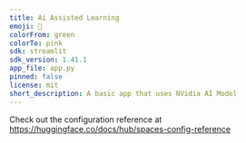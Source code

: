 ```yaml
---
title: Ai Assisted Learning
emoji: 🐨
colorFrom: green
colorTo: pink
sdk: streamlit
sdk_version: 1.41.1
app_file: app.py
pinned: false
license: mit
short_description: A basic app that uses NVidia AI Model
---
```


Check out the configuration reference at https://huggingface.co/docs/hub/spaces-config-reference
